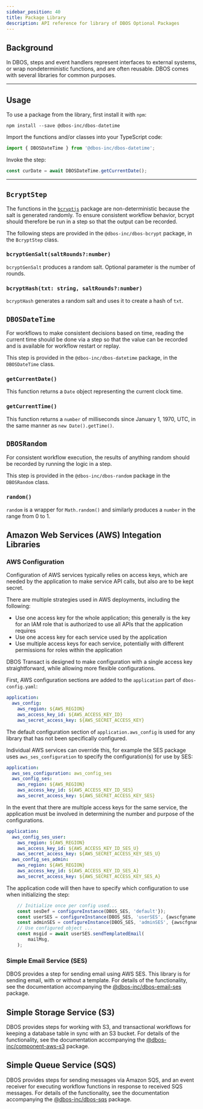 ```yaml
---
sidebar_position: 40
title: Package Library
description: API reference for library of DBOS Optional Packages
---
```


## Background

In DBOS, steps and event handlers represent interfaces to external systems, or wrap nondeterministic functions, and are often reusable.
DBOS comes with several libraries for common purposes.

---

## Usage

To use a package from the library, first install it with `npm`:
```
npm install --save @dbos-inc/dbos-datetime
```

Import the functions and/or classes into your TypeScript code:
```typescript
import { DBOSDateTime } from '@dbos-inc/dbos-datetime';
```

Invoke the step:
```typescript
const curDate = await DBOSDateTime.getCurrentDate();
```

---

## `BcryptStep`
The functions in the [`bcryptjs`](https://www.npmjs.com/package/bcryptjs) package are non-deterministic because the salt is generated randomly.  To ensure consistent workflow behavior, bcrypt should therefore be run in a step so that the output can be recorded.

The following steps are provided in the `@dbos-inc/dbos-bcrypt` package, in the `BcryptStep` class.

### `bcryptGenSalt(saltRounds?:number)`
`bcryptGenSalt` produces a random salt.  Optional parameter is the number of rounds.

### `bcryptHash(txt: string, saltRounds?:number)`
`bcryptHash` generates a random salt and uses it to create a hash of `txt`.

## `DBOSDateTime`
For workflows to make consistent decisions based on time, reading the current time should be done via a step so that the value can be recorded and is available for workflow restart or replay.

This step is provided in the `@dbos-inc/dbos-datetime` package, in the `DBOSDateTime` class.

### `getCurrentDate()`

This function returns a `Date` object representing the current clock time.

### `getCurrentTime()`
This function returns a `number` of milliseconds since January 1, 1970, UTC, in the same manner as `new Date().getTime()`.

## `DBOSRandom`
For consistent workflow execution, the results of anything random should be recorded by running the logic in a step.

This step is provided in the `@dbos-inc/dbos-random` package in the `DBOSRandom` class.

### `random()`
`random` is a wrapper for `Math.random()` and similarly produces a `number` in the range from 0 to 1.

## Amazon Web Services (AWS) Integation Libraries

### AWS Configuration
Configuration of AWS services typically relies on access keys, which are needed by the application to make service API calls, but also are to be kept secret.

There are multiple strategies used in AWS deployments, including the following:
- Use one access key for the whole application; this generally is the key for an IAM role that is authorized to use all APIs that the application requires
- Use one access key for each service used by the application
- Use multiple access keys for each service, potentially with different permissions for roles within the application

DBOS Transact is designed to make configuration with a single access key straightforward, while allowing more flexible configurations.

First, AWS configuration sections are added to the `application` part of `dbos-config.yaml`:
```yaml
application:
  aws_config:
    aws_region: ${AWS_REGION}
    aws_access_key_id: ${AWS_ACCESS_KEY_ID}
    aws_secret_access_key: ${AWS_SECRET_ACCESS_KEY}
```

The default configuration section of `application.aws_config` is used for any library that has not been specifically configured.

Individual AWS services can override this, for example the SES package uses `aws_ses_configuration` to specify the configuration(s) for use by SES:
```yaml
application:
  aws_ses_configuration: aws_config_ses
  aws_config_ses:
    aws_region: ${AWS_REGION}
    aws_access_key_id: ${AWS_ACCESS_KEY_ID_SES}
    aws_secret_access_key: ${AWS_SECRET_ACCESS_KEY_SES}
```

In the event that there are multiple access keys for the same service, the application must be involved in determining the number and purpose of the configurations.
```yaml
application:
  aws_config_ses_user:
    aws_region: ${AWS_REGION}
    aws_access_key_id: ${AWS_ACCESS_KEY_ID_SES_U}
    aws_secret_access_key: ${AWS_SECRET_ACCESS_KEY_SES_U}
  aws_config_ses_admin:
    aws_region: ${AWS_REGION}
    aws_access_key_id: ${AWS_ACCESS_KEY_ID_SES_A}
    aws_secret_access_key: ${AWS_SECRET_ACCESS_KEY_SES_A}
```

The application code will then have to specify which configuration to use when initializing the step:
```typescript
    // Initialize once per config used...
    const sesDef = configureInstance(DBOS_SES, 'default'});
    const userSES = configureInstance(DBOS_SES, 'userSES', {awscfgname: 'aws_config_ses_user'});
    const adminSES = configureInstance(DBOS_SES, 'adminSES', {awscfgname: 'aws_config_ses_admin'});
    // Use configured object ...
    const msgid = await userSES.sendTemplatedEmail(
        mailMsg,
    );
```

### Simple Email Service (SES)

DBOS provides a step for sending email using AWS SES.  This library is for sending email, with or without a template.  For details of the functionality, see the documentation accompanying the [@dbos-inc/dbos-email-ses](https://github.com/dbos-inc/dbos-transact-ts/tree/main/packages/communicator-email-ses) package.

## Simple Storage Service (S3)

DBOS provides steps for working with S3, and transactional workflows for keeping a database table in sync with an S3 bucket.  For details of the functionality, see the documentation accompanying the [@dbos-inc/component-aws-s3](https://github.com/dbos-inc/dbos-transact-ts/tree/main/packages/component-aws-s3) package.

## Simple Queue Service (SQS)

DBOS provides steps for sending messages via Amazon SQS, and an event receiver for executing workflow functions in response to received SQS messages.  For details of the functionality, see the documentation accompanying the [@dbos-inc/dbos-sqs](https://github.com/dbos-inc/dbos-transact-ts/tree/main/packages/dbos-sqs) package.

